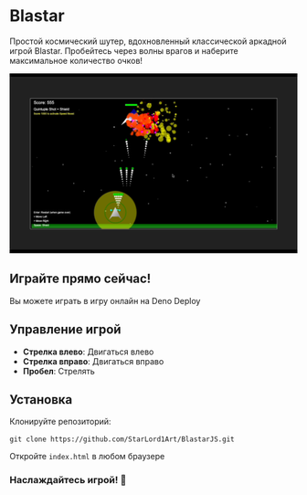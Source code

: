 # Blastar

Простой космический шутер, вдохновленный классической аркадной игрой Blastar. Пробейтесь через волны врагов и наберите максимальное количество очков!

![Blastar Game Screenshot](/preview.png)

## Играйте прямо сейчас!

Вы можете играть в игру онлайн на Deno Deploy

## Управление игрой

- **Стрелка влево**: Двигаться влево
- **Стрелка вправо**: Двигаться вправо
- **Пробел**: Стрелять

## Установка

Клонируйте репозиторий:

```
git clone https://github.com/StarLord1Art/BlastarJS.git
```

Откройте `index.html` в любом браузере

### Наслаждайтесь игрой! 🚀
